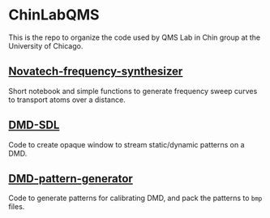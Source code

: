 # ChinLabQMS

This is the repo to organize the code used by QMS Lab in Chin group at the University of Chicago.

## [Novatech-frequency-synthesizer](https://github.com/ChinLabQMS/Novatech-frequency-synthesizer)
Short notebook and simple functions to generate frequency sweep curves to transport atoms over a distance.

## [DMD-SDL](https://github.com/ChinLabQMS/DMD-SDL.git)
Code to create opaque window to stream static/dynamic patterns on a DMD.

## [DMD-pattern-generator](https://github.com/ChinLabQMS/DMD-pattern-generator)
Code to generate patterns for calibrating DMD, and pack the patterns to `bmp` files.
